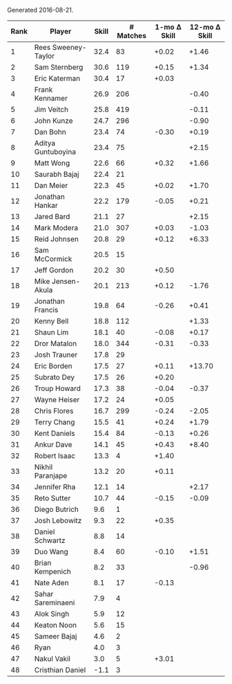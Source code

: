 Generated 2016-08-21.

| Rank | Player              | Skill | # Matches | 1-mo Δ Skill | 12-mo Δ Skill |
|------|---------------------|-------|-----------|--------------|---------------|
|    1 | Rees Sweeney-Taylor |  32.4 |        83 |        +0.02 |         +1.46 |
|    2 | Sam Sternberg       |  30.6 |       119 |        +0.15 |         +1.34 |
|    3 | Eric Katerman       |  30.4 |        17 |        +0.03 |               |
|    4 | Frank Kennamer      |  26.9 |       206 |              |         -0.40 |
|    5 | Jim Veitch          |  25.8 |       419 |              |         -0.11 |
|    6 | John Kunze          |  24.7 |       296 |              |         -0.90 |
|    7 | Dan Bohn            |  23.4 |        74 |        -0.30 |         +0.19 |
|    8 | Aditya Guntuboyina  |  23.4 |        75 |              |         +2.15 |
|    9 | Matt Wong           |  22.6 |        66 |        +0.32 |         +1.66 |
|   10 | Saurabh Bajaj       |  22.4 |        21 |              |               |
|   11 | Dan Meier           |  22.3 |        45 |        +0.02 |         +1.70 |
|   12 | Jonathan Hankar     |  22.2 |       179 |        -0.05 |         +0.21 |
|   13 | Jared Bard          |  21.1 |        27 |              |         +2.15 |
|   14 | Mark Modera         |  21.0 |       307 |        +0.03 |         -1.03 |
|   15 | Reid Johnsen        |  20.8 |        29 |        +0.12 |         +6.33 |
|   16 | Sam McCormick       |  20.5 |        15 |              |               |
|   17 | Jeff Gordon         |  20.2 |        30 |        +0.50 |               |
|   18 | Mike Jensen-Akula   |  20.1 |       213 |        +0.12 |         -1.76 |
|   19 | Jonathan Francis    |  19.8 |        64 |        -0.26 |         +0.41 |
|   20 | Kenny Bell          |  18.8 |       112 |              |         +1.33 |
|   21 | Shaun Lim           |  18.1 |        40 |        -0.08 |         +0.17 |
|   22 | Dror Matalon        |  18.0 |       344 |        -0.31 |         -0.33 |
|   23 | Josh Trauner        |  17.8 |        29 |              |               |
|   24 | Eric Borden         |  17.5 |        27 |        +0.11 |        +13.70 |
|   25 | Subrato Dey         |  17.5 |        26 |        +0.20 |               |
|   26 | Troup Howard        |  17.3 |        38 |        -0.04 |         -0.37 |
|   27 | Wayne Heiser        |  17.2 |        24 |        +0.05 |               |
|   28 | Chris Flores        |  16.7 |       299 |        -0.24 |         -2.05 |
|   29 | Terry Chang         |  15.5 |        41 |        +0.24 |         +1.79 |
|   30 | Kent Daniels        |  15.4 |        84 |        -0.13 |         +0.26 |
|   31 | Ankur Dave          |  14.1 |        45 |        +0.43 |         +8.40 |
|   32 | Robert Isaac        |  13.3 |         4 |        +1.40 |               |
|   33 | Nikhil Paranjape    |  13.2 |        20 |        +0.11 |               |
|   34 | Jennifer Rha        |  12.1 |        14 |              |         +2.17 |
|   35 | Reto Sutter         |  10.7 |        44 |        -0.15 |         -0.09 |
|   36 | Diego Butrich       |   9.6 |         1 |              |               |
|   37 | Josh Lebowitz       |   9.3 |        22 |        +0.35 |               |
|   38 | Daniel Schwartz     |   8.8 |        14 |              |               |
|   39 | Duo Wang            |   8.4 |        60 |        -0.10 |         +1.51 |
|   40 | Brian Kempenich     |   8.2 |        33 |              |         -0.96 |
|   41 | Nate Aden           |   8.1 |        17 |        -0.13 |               |
|   42 | Sahar Sareminaeni   |   7.9 |         4 |              |               |
|   43 | Alok Singh          |   5.9 |        12 |              |               |
|   44 | Keaton Noon         |   5.6 |        15 |              |               |
|   45 | Sameer Bajaj        |   4.6 |         2 |              |               |
|   46 | Ryan                |   4.0 |         3 |              |               |
|   47 | Nakul Vakil         |   3.0 |         5 |        +3.01 |               |
|   48 | Cristhian Daniel    |  -1.1 |         3 |              |               |